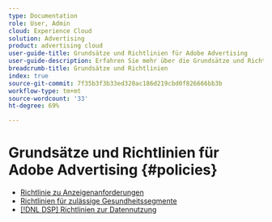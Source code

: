```yaml
---
type: Documentation
role: User, Admin
cloud: Experience Cloud
solution: Advertising
product: advertising cloud
user-guide-title: Grundsätze und Richtlinien für Adobe Advertising
user-guide-description: Erfahren Sie mehr über die Grundsätze und Richtlinien für Advertising DSP und [!DNL Advertising Search, Social, & Commerce].
breadcrumb-title: Grundsätze und Richtlinien
index: true
source-git-commit: 7f35b3f3b33ed320ac186d219cbd0f826666bb3b
workflow-type: tm+mt
source-wordcount: '33'
ht-degree: 69%

---
```



# Grundsätze und Richtlinien für Adobe Advertising  {#policies}

+ [Richtlinie zu Anzeigenanforderungen](/help/policies/ad-requirements-policy.md)
+ [Richtlinien für zulässige Gesundheitssegmente](/help/policies/health-segment-guidelines.md)
+ [[!DNL DSP] Richtlinien zur Datennutzung](/help/policies/data-usage-guidelines.md)
